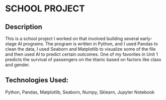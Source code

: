 #  SCHOOL PROJECT

## Description
This is a school project I worked on that involved building several early-stage AI programs. The program is written in Python, and I used Pandas to clean the data, I used Seaborn and Matplotlib to visualize some of the file and then used AI to predict certain outcomes. One of my favorites in Unit 1 predicts the survival of passengers on the titanic based on factors like class and gender.

## Technologies Used:
Python, Pandas, Matplotlib, Seaborn, Numpy, Sklearn, Jupyter Notebook
